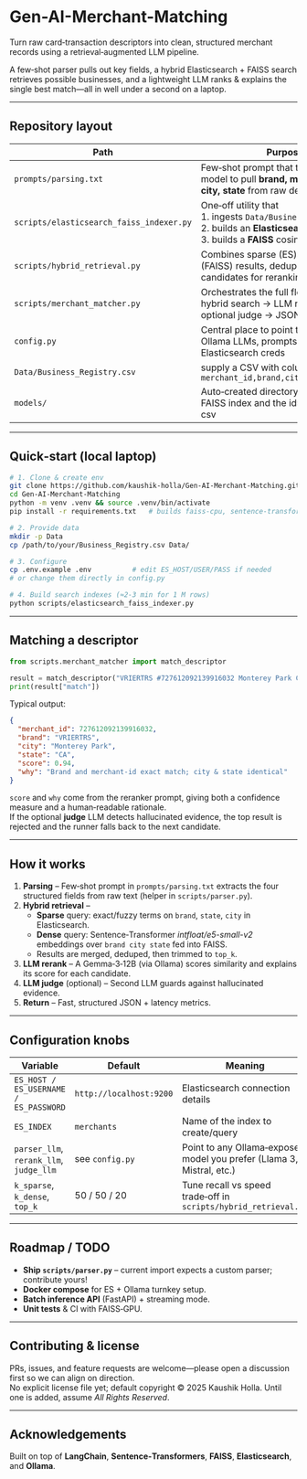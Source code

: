 # Gen-AI-Merchant-Matching
Turn raw card‑transaction descriptors into clean, structured merchant records using a retrieval‑augmented LLM pipeline.

A few‑shot parser pulls out key fields, a hybrid Elasticsearch + FAISS search retrieves possible businesses, and a lightweight LLM ranks & explains the single best match—all in well under a second on a laptop.

---

## Repository layout

| Path | Purpose |
|------|---------|
| `prompts/parsing.txt` | Few‑shot prompt that teaches the model to pull **brand, merchant_id, city, state** from raw descriptors |
| `scripts/elasticsearch_faiss_indexer.py` | One‑off utility that<br>1. ingests `Data/Business_Registry.csv`<br>2. builds an **Elasticsearch** index<br>3. builds a **FAISS** cosine‑sim index |
| `scripts/hybrid_retrieval.py` | Combines sparse (ES) and dense (FAISS) results, dedupes, and returns candidates for reranking |
| `scripts/merchant_matcher.py` | Orchestrates the full flow: parser → hybrid search → LLM rerank → optional judge → JSON |
| `config.py` | Central place to point to your local Ollama LLMs, prompts, and Elasticsearch creds |
| `Data/Business_Registry.csv` | supply a CSV with columns `merchant_id,brand,city,state,zip,mcc` |
| `models/` | Auto‑created directory that stores the FAISS index and the id⇆row mapping csv |

---

## Quick‑start (local laptop)

```bash
# 1. Clone & create env
git clone https://github.com/kaushik-holla/Gen-AI-Merchant-Matching.git
cd Gen-AI-Merchant-Matching
python -m venv .venv && source .venv/bin/activate
pip install -r requirements.txt   # builds faiss-cpu, sentence-transformers, elasticsearch-py, etc.

# 2. Provide data
mkdir -p Data
cp /path/to/your/Business_Registry.csv Data/

# 3. Configure
cp .env.example .env          # edit ES_HOST/USER/PASS if needed
# or change them directly in config.py

# 4. Build search indexes (≈2‑3 min for 1 M rows)
python scripts/elasticsearch_faiss_indexer.py
```

---

## Matching a descriptor

```python
from scripts.merchant_matcher import match_descriptor

result = match_descriptor("VRIERTRS #727612092139916032 Monterey Park CA")
print(result["match"])
```

Typical output:

```json
{
  "merchant_id": 727612092139916032,
  "brand": "VRIERTRS",
  "city": "Monterey Park",
  "state": "CA",
  "score": 0.94,
  "why": "Brand and merchant-id exact match; city & state identical"
}
```

`score` and `why` come from the reranker prompt, giving both a confidence measure and a human‑readable rationale.  
If the optional **judge** LLM detects hallucinated evidence, the top result is rejected and the runner falls back to the next candidate.

---

## How it works

1. **Parsing** – Few‑shot prompt in `prompts/parsing.txt` extracts the four structured fields from raw text (helper in `scripts/parser.py`).  
2. **Hybrid retrieval** –  
   * **Sparse** query: exact/​fuzzy terms on `brand`, `state`, `city` in Elasticsearch.  
   * **Dense** query: Sentence‑Transformer *intfloat/e5-small-v2* embeddings over `brand city state` fed into FAISS.  
   * Results are merged, deduped, then trimmed to `top_k`.  
3. **LLM rerank** – A Gemma‑3‑12B (via Ollama) scores similarity and explains its score for each candidate.  
4. **LLM judge** (optional) – Second LLM guards against hallucinated evidence.  
5. **Return** – Fast, structured JSON + latency metrics.

---

## Configuration knobs

| Variable | Default | Meaning |
|----------|---------|---------|
| `ES_HOST / ES_USERNAME / ES_PASSWORD` | `http://localhost:9200` | Elasticsearch connection details |
| `ES_INDEX` | `merchants` | Name of the index to create/query |
| `parser_llm`, `rerank_llm`, `judge_llm` | see `config.py` | Point to any Ollama‑exposed model you prefer (Llama 3, Mistral, etc.) |
| `k_sparse`, `k_dense`, `top_k` | 50 / 50 / 20 | Tune recall vs speed trade‑off in `scripts/hybrid_retrieval.py` |

---

## Roadmap / TODO

* **Ship `scripts/parser.py`** – current import expects a custom parser; contribute yours!  
* **Docker compose** for ES + Ollama turnkey setup.  
* **Batch inference API** (FastAPI) + streaming mode.  
* **Unit tests** & CI with FAISS‑GPU.

---

## Contributing & license

PRs, issues, and feature requests are welcome—please open a discussion first so we can align on direction.  
No explicit license file yet; default copyright © 2025 Kaushik Holla. Until one is added, assume *All Rights Reserved*.

---

## Acknowledgements
Built on top of **LangChain**, **Sentence‑Transformers**, **FAISS**, **Elasticsearch**, and **Ollama**.
